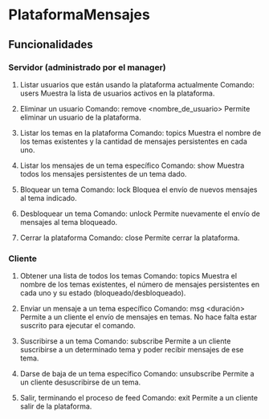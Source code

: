 # PlataformaMensajes
## Funcionalidades
### Servidor (administrado por el manager)
1. Listar usuarios que están usando la plataforma actualmente
Comando: users
Muestra la lista de usuarios activos en la plataforma.

2. Eliminar un usuario
Comando: remove <nombre_de_usuario>
Permite eliminar un usuario de la plataforma.

3. Listar los temas en la plataforma
Comando: topics
Muestra el nombre de los temas existentes y la cantidad de mensajes persistentes en cada uno.

4. Listar los mensajes de un tema específico
Comando: show <tema>
Muestra todos los mensajes persistentes de un tema dado.

5. Bloquear un tema
Comando: lock <tema>
Bloquea el envío de nuevos mensajes al tema indicado.

6. Desbloquear un tema
Comando: unlock <tema>
Permite nuevamente el envío de mensajes al tema bloqueado.

7. Cerrar la plataforma
Comando: close
Permite cerrar la plataforma.

### Cliente
1. Obtener una lista de todos los temas
Comando: topics
Muestra el nombre de los temas existentes, el número de mensajes persistentes en cada uno y su estado (bloqueado/desbloqueado).

2. Enviar un mensaje a un tema específico
Comando: msg <tema> <duración> <mensaje>
Permite a un cliente el envío de mensajes en temas. No hace falta estar suscrito para ejecutar el comando.

3. Suscribirse a un tema
Comando: subscribe <tema>
Permite a un cliente suscribirse a un determinado tema y poder recibir mensajes de ese tema.

4. Darse de baja de un tema específico
Comando: unsubscribe <tema>
Permite a un cliente desuscribirse de un tema.

5. Salir, terminando el proceso de feed
Comando: exit
Permite a un cliente salir de la plataforma.
